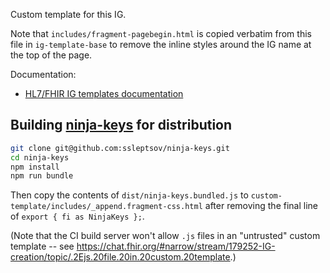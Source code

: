 Custom template for this IG.

Note that `includes/fragment-pagebegin.html` is copied verbatim from this file in `ig-template-base` to remove the inline styles around the IG name at the top of the page.

Documentation:

- [HL7/FHIR IG templates documentation](http://build.fhir.org/ig/FHIR/ig-guidance/branches/master/index.html)

## Building [ninja-keys](https://github.com/ssleptsov/ninja-keys) for distribution

```sh
git clone git@github.com:ssleptsov/ninja-keys.git
cd ninja-keys
npm install
npm run bundle
```

Then copy the contents of `dist/ninja-keys.bundled.js` to `custom-template/includes/_append.fragment-css.html` after removing the final line of `export { fi as NinjaKeys };`.

(Note that the CI build server won't allow `.js` files in an "untrusted" custom template -- see https://chat.fhir.org/#narrow/stream/179252-IG-creation/topic/.2Ejs.20file.20in.20custom.20template.)